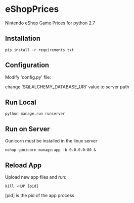 # eShopPrices
Nintendo eShop Game Prices for python 2.7

## Installation
```
pip install -r requirements.txt
```
## Configuration
Modify 'config.py' file:

change 'SQLALCHEMY_DATABASE_URI' value to server path

## Run Local
```
python manage.run runserver
```

## Run on Server
Gunicorn must be installed in the linux server
```
nohup gunicorn manage:app -b 0.0.0.0:80 &
```

## Reload App
Upload new app files and run:
```
kill -HUP [pid]
```
[pid] is the pid of the app process

